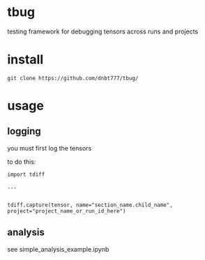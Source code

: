# tbug
testing framework for debugging tensors across runs and projects

# install
`git clone https://github.com/dnbt777/tbug/`

# usage

## logging

you must first log the tensors

to do this:

```
import tdiff

...


tdiff.capture(tensor, name="section_name.child_name", project="project_name_or_run_id_here")
```

## analysis

see simple_analysis_example.ipynb
